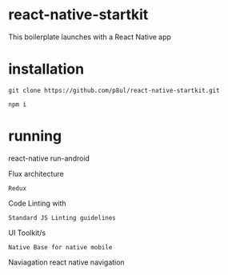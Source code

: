 # react-native-startkit
This boilerplate launches with a React Native app

# installation
    git clone https://github.com/p8ul/react-native-startkit.git
    
    npm i

# running
react-native run-android

Flux architecture

    Redux

Code Linting with

    Standard JS Linting guidelines

UI Toolkit/s

    Native Base for native mobile

Naviagation
    react native navigation



